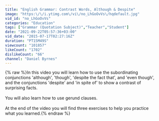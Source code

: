 ```yaml
---
title: "English Grammar: Contrast Words, Although & Despite"
image: "https:\/\/i.ytimg.com\/vi\/no_LhGoOvVs\/hqdefault.jpg"
vid_id: "no_LhGoOvVs"
categories: "Education"
tags: ["Grammar (Quotation Subject)","Teacher","Student"]
date: "2021-09-22T05:57:36+03:00"
vid_date: "2015-07-17T02:27:16Z"
duration: "PT15M49S"
viewcount: "101857"
likeCount: "1702"
dislikeCount: "66"
channel: "Daniel Byrnes"
---
```

{% raw %}In this video you will learn how to use the subordinating conjunctions 'although', 'though', 'despite the fact  that', and 'even though', and the conjunctions 'despite' and 'in spite of' to show a contrast of surprising facts.<br /><br />You will also learn how to use gerund clauses.<br /><br />At the end of the video you will find three exercises to help you practice what you learned.{% endraw %}
